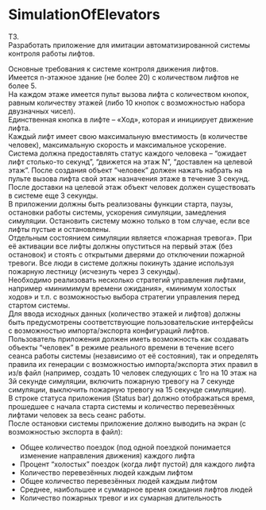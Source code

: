 # SimulationOfElevators

ТЗ.  
Разработать приложение для имитации автоматизированной системы контроля работы лифтов.

Основные требования к системе контроля движения лифтов.  
Имеется n-этажное здание (не более 20) с количеством лифтов не более 5.  
На каждом этаже имеется пульт вызова лифта с количеством кнопок, равным количеству этажей (либо 10 кнопок с возможностью набора двузначных чисел).  
Единственная кнопка в лифте – «Ход», которая и инициирует движение лифта.  
Каждый лифт имеет свою максимальную вместимость (в количестве человек), максимальную скорость и максимальное ускорение.  
Система должна предоставлять статус каждого человека – “ожидает лифт столько-то секунд”, “движется на этаж N”, “доставлен на целевой этаж”. После создания объект “человек” должен нажать набрать на пульте вызова лифта свой этаж назначения этаже в течение 3 секунд. После доставки на целевой этаж объект человек должен существовать в системе еще 3 секунды.  
В приложении должны быть реализованы функции старта, паузы, остановки работы системы, ускорения симуляции, замедления симуляции. Остановить систему можно только в том случае, если все лифты пустые и остановлены.  
Отдельным состоянием симуляции является «пожарная тревога». При её активации все лифты должны опуститься на первый этаж (без остановок) и стоять с открытыми дверями до отключении пожарной тревоги. Все люди в системе должны покинуть здание используя пожарную лестницу (исчезнуть через 3 секунды).  
Необходимо реализовать несколько стратегий управления лифтами, например «минимимум времени ожидания», «минимум холостых ходов» и т.п. с возможностью выбора стратегии управления перед стартом системы.  
Для ввода исходных данных (количество этажей и лифтов) должны быть предусмотрены соответствующие пользовательские интерфейсы с возможностью импорта/экспорта конфигураций лифтов. Пользователь приложения должен иметь возможность как создавать объекты “человек” в режиме реального времени в течение всего сеанса работы системы (независимо от её состояния), так и определять правила их генерации с возможностью импорта/экспорта этих правил в из/в файл (например, создать 10 человек следующих с 1го на 10 этаж на 3й секунде симуляции, включить пожарную тревогу на 7 секунде симуляции, выключить пожарную тревогу на 15 секунде симуляции).  
В строке статуса приложения (Status bar) должно отображаться время, прошедшее с начала старта системы и количество перевезённых лифтами человек за весь сеанс работы.  
После остановки системы приложение должно выводить на экран (с возможностью экспорта в файл):
  -	Общее количество поездок (под одной поездкой понимается изменение направления движения) каждого лифта
  -	Процент “холостых” поездок (когда лифт пустой) для каждого лифта
  -	Количество перевезённых людей каждым лифтом
  -	Общее количество перевезённых людей каждым лифтом
  -	Среднее, наибольшее и суммарное время ожидания лифтов людей
  -	Количество пожарных тревог и их сумарная длительность

